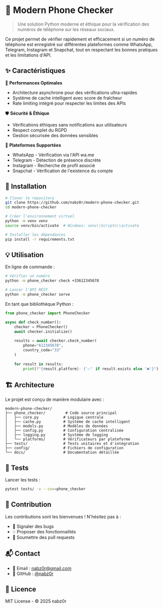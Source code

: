 # 📱 Modern Phone Checker

> Une solution Python moderne et éthique pour la vérification des numéros de téléphone sur les réseaux sociaux.

Ce projet permet de vérifier rapidement et efficacement si un numéro de téléphone est enregistré sur différentes plateformes comme WhatsApp, Telegram, Instagram et Snapchat, tout en respectant les bonnes pratiques et les limitations d'API.

## ✨ Caractéristiques

🚀 **Performances Optimales**
- Architecture asynchrone pour des vérifications ultra-rapides
- Système de cache intelligent avec score de fraîcheur 
- Rate limiting intégré pour respecter les limites des APIs

🛡️ **Sécurité & Éthique**
- Vérifications éthiques sans notifications aux utilisateurs
- Respect complet du RGPD
- Gestion sécurisée des données sensibles

🎯 **Plateformes Supportées**
- WhatsApp - Vérification via l'API wa.me
- Telegram - Détection de présence discrète
- Instagram - Recherche de profil associé
- Snapchat - Vérification de l'existence du compte

## 🚀 Installation

```bash
# Cloner le repository
git clone https://github.com/nabz0r/modern-phone-checker.git
cd modern-phone-checker

# Créer l'environnement virtuel
python -m venv venv
source venv/bin/activate  # Windows: venv\\Scripts\\activate

# Installer les dépendances
pip install -r requirements.txt
```

## 💡 Utilisation

En ligne de commande :
```bash
# Vérifier un numéro
python -m phone_checker check +33612345678

# Lancer l'API REST
python -m phone_checker serve
```

En tant que bibliothèque Python :
```python
from phone_checker import PhoneChecker

async def check_number():
    checker = PhoneChecker()
    await checker.initialize()
    
    results = await checker.check_number(
        phone="612345678",
        country_code="33"
    )
    
    for result in results:
        print(f"{result.platform}: {'✅' if result.exists else '❌'}")
```

## 🏗️ Architecture

Le projet est conçu de manière modulaire avec :

```
modern-phone-checker/
├── phone_checker/         # Code source principal
│   ├── core.py           # Logique centrale
│   ├── cache.py          # Système de cache intelligent
│   ├── models.py         # Modèles de données
│   ├── config.py         # Configuration centralisée
│   ├── logging.py        # Système de logging
│   └── platforms/        # Vérificateurs par plateforme
├── tests/                # Tests unitaires et d'intégration
├── config/               # Fichiers de configuration
└── docs/                 # Documentation détaillée
```

## 🧪 Tests

Lancer les tests :
```bash
pytest tests/ -v --cov=phone_checker
```

## 🤝 Contribution

Les contributions sont les bienvenues ! N'hésitez pas à :
- 🐛 Signaler des bugs
- 💡 Proposer des fonctionnalités
- 🔧 Soumettre des pull requests

## 📬 Contact

- 📧 Email : nabz0r@gmail.com
- 🐙 GitHub : [@nabz0r](https://github.com/nabz0r)

## 📝 Licence

MIT License - © 2025 nabz0r